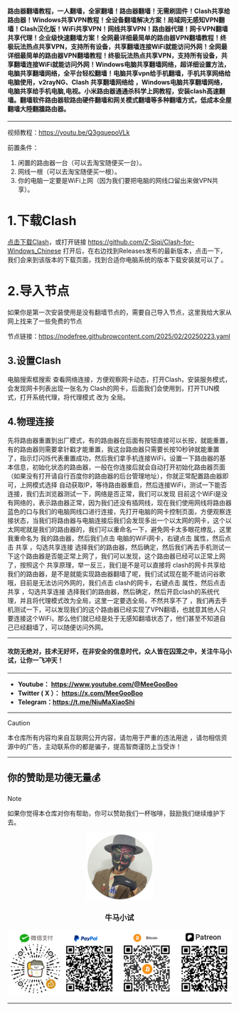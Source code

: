 #### 路由器翻墙教程，一人翻墙，全家翻墙！路由器翻墙！无需刷固件！Clash共享给路由器！Windows共享VPN教程！全设备翻墙解决方案！局域网无感知VPN翻墙！Clash汉化版！WiFi共享VPN！网线共享VPN！路由器代理！网卡VPN翻墙共享代理！企业级快速翻墙方案！全网最详细最简单的路由器VPN翻墙教程！终极玩法热点共享VPN，支持所有设备，共享翻墙连接WiFi就能访问外网！全网最详细最简单的路由器VPN翻墙教程！终极玩法热点共享VPN，支持所有设备，共享翻墙连接WiFi就能访问外网！Windows电脑共享翻墙网络，超详细设置方法，电脑共享翻墙网络，全平台轻松翻墙！电脑共享vpn给手机翻墙，手机共享网络给电脑使用，v2rayNG、Clash 共享翻墙网络给 ，Windows电脑共享翻墙网络，电脑共享给手机电脑,电视。小米路由器通通杀科学上网教程，安装clash高速翻墙。翻墙软件路由器软路由硬件翻墙和网关模式翻墙等多种翻墙方式，低成本全屋翻墙大陸翻牆路由器。
 
****

视频教程：https://youtu.be/Q3gquepoVLk



前置条件：

1. 闲置的路由器一台（可以去淘宝随便买一台）。
2. 网线一根（可以去淘宝随便买一根）。
3. 你的电脑一定要是WiFi上网（因为我们要把电脑的网线口留出来做VPN共享）。



# 1.下载Clash

[点击下载Clash](https://github.com/Z-Siqi/Clash-for-Windows_Chinese)，或打开链接 https://github.com/Z-Siqi/Clash-for-Windows_Chinese
打开后，在右边找到Releases发布的最新版本，点击一下，我们会来到该版本的下载页面，找到合适你电脑系统的版本下载安装就可以了 。



# 2.导入节点

如果你是第一次安装使用是没有翻墙节点的，需要自己导入节点，这里我给大家从网上找来了一些免费的节点

节点链接：https://nodefree.githubrowcontent.com/2025/02/20250223.yaml



## 3.设置Clash

电脑搜索框搜索 查看网络连接，方便观察网卡动态，打开Clash，安装服务模式，会发现网卡列表出现一张名为 Clash的网卡，后面我们会使用到，打开TUN模式，打开系统代理，将代理模式 改为 全局。



## 4.物理连接

先将路由器重置到出厂模式，有的路由器在后面有按钮直接可以长按，就能重置，有的路由器则需要拿针戳才能重置，我这台路由器只需要长按10秒钟就能重置了，指示灯闪烁代表重置成功，然后我们拿手机连接WiFi，设置一下路由器的基本信息，初始化状态的路由器，一般在你连接后就会自动打开初始化路由器页面（如果没有打开请自行百度你的路由器的后台管理地址），你就正常配置路由器即可，上网模式选择 自动获取IP，等待路由器重启，然后连接WiFi，测试一下能否连接，我们去浏览器测试一下，网络是否正常，我们可以发现 目前这个WiFi是没有网络的，表示路由器正常，因为我们还没有插网线，现在我们使用网线将路由器蓝色的口与我们的电脑网线口进行连接，先打开电脑的网卡控制页面，方便观察连接状态，当我们将路由器与电脑连接后我们会发现多出一个以太网的网卡，这个以太网呢就是我们的路由器的，我们可以重命名一下，避免网卡太多眼花缭乱，这里我重命名为 我的路由器，然后我们点击 电脑的WiFi网卡，右键点击 属性，然后点击 共享 ，勾选共享连接 选择我们的路由器，然后确定，然后我们再去手机测试一下这个路由器是否能正常上网了，我们可以发现，这个路由器已经可以正常上网了，按照这个 共享原理，举一反三，我们是不是可以直接将 clash的网卡共享给我们的路由器，是不是就能实现路由器翻墙了呢，我们试试现在能不能访问谷歌哦，目前是无法访问外网的，我们点击 clash的网卡，右键点击 属性，然后点击 共享 ，勾选共享连接 选择我们的路由器，然后确定，然后开启clash的系统代理，并且将代理模式改为全局，这里一定要选全局，不然共享不了 ，我们再去手机测试一下，可以发现我们的这个路由器已经实现了VPN翻墙，也就意其他人只要连接这个WiFi，那么他们就已经是处于无感知翻墙状态了，他们甚至不知道自己已经翻墙了，可以随便访问外网。







****

#### 攻防无绝对，技术无好坏，在非安全的信息时代，众人皆在囚笼之中，关注牛马小试，让你一飞冲天！

****

- **Youtube：  https://www.youtube.com/@MeeGooBoo**
- **Twitter ( X ）：  https://x.com/MeeGooBoo**
- **Telegram：https://t.me/NiuMaXiaoShi**


****

> [!CAUTION]
>
> 本仓库所有内容均来自互联网公开内容，请勿用于严重的违法用途 ，请勿相信资源中的广告，主动联系你的都是骗子，提高智商谨防上当受诈！

****

## 你的赞助是功德无量💰

> [!NOTE]
>
> 如果你觉得本仓库对你有帮助，你可以赞助我们一杯咖啡，鼓励我们继续维护下去。

<p align="center" >
    <img src="https://raw.githubusercontent.com/MeeGooBoo/2025/refs/heads/main/static/imgs/logo.png" width="150">
    <h3 align="center">牛马小试</h3>
    <p align="center">
        <img src="https://raw.githubusercontent.com/MeeGooBoo/2025/refs/heads/main/static/imgs/pays.png">
    </p>
</p>


****


